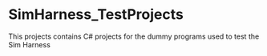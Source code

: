 # SimHarness_TestProjects
This projects contains C# projects for the dummy programs used to test the Sim Harness
